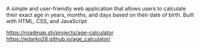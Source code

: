 A simple and user-friendly web application that allows users to calculate their exact age in years, months, and days based on their date of birth. Built with HTML, CSS, and JavaScript 

https://roadmap.sh/projects/age-calculator
https://edarko28.github.io/age_calculator/
